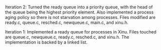 

Iteration 2: 
Turned the ready queue into a priority queue, with the head of the queue being the highest priority element. Also implemented a process aging policy so there is not starvation among processes. Files modified are ready.c, queue.c, resched.c, newqueue.c, main.c, and xinu.h.

Iteration 1:
Implemented a ready queue for processes in Xinu. Files touched are queue.c, newqueue.c, ready.c, resched.c, and xinu.h. The implementation is backed by a linked list.
